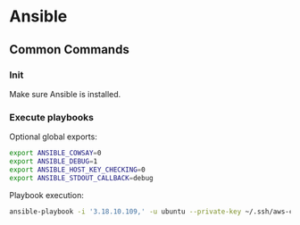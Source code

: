  # Ansible

## Common Commands

### Init

Make sure Ansible is installed.

### Execute playbooks

Optional global exports:

```bash
export ANSIBLE_COWSAY=0
export ANSIBLE_DEBUG=1
export ANSIBLE_HOST_KEY_CHECKING=0
export ANSIBLE_STDOUT_CALLBACK=debug
```

Playbook execution:

```bash
ansible-playbook -i '3.18.10.109,' -u ubuntu --private-key ~/.ssh/aws-connechub-test-dje2.pem  ./docs/ansible/ror.yml -vvv
```
